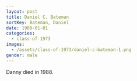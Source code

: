 ```yaml
---
layout: post
title: Daniel C. Bateman
sortKey: Bateman, Daniel
date: 1988-01-01
categories:
  - class-of-1973
images:
  - /assets/class-of-1973/daniel-c-bateman-1.png
gender: male
---
```

Danny died in 1988.
